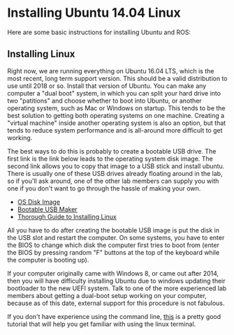 # Installing Ubuntu 14.04 Linux

Here are some basic instructions for installing Ubuntu and ROS:

## Installing Linux
Right now, we are running everything on Ubuntu 16.04 LTS, which is the most recent, long term support version. This should be a valid distribution to use until 2018 or so. Install that version of Ubuntu. You can make any computer a "dual boot" system, in which you can split your hard drive into two "patitions" and choose whether to boot into Ubuntu, or another operating system, such as Mac or Windows on startup. This tends to be the best solution to getting both operating systems on one machine. Creating a "virtual machine" inside another operating system is also an option, but that tends to reduce system performance and is all-around more difficult to get working.

The best ways to do this is probably to create a bootable USB drive. The first link is the link below leads to the operating system disk image. The second link allows you to copy that image to a USB stick and install ubuntu. There is usually one of these USB drives already floating around in the lab, so if you'll ask around, one of the other lab members can supply you with one if you don't want to go through the hassle of making your own.

* [OS Disk Image](http://www.ubuntu.com/download/desktop)
* [Bootable USB Maker](http://www.ubuntu.com/download/help/create-a-usb-stick-on-windows)
* [Thorough Guide to Installing Linux](http://www.dedoimedo.com/computers/ubuntu-14-04-install-guide.html)

All you have to do after creating the bootable USB image is put the disk in the USB slot and restart the computer. On some systems, you have to enter the BIOS to change which disk the computer first tries to boot from (enter the BIOS by pressing random "F" buttons at the top of the keyboard while the computer is booting up).

If your computer originally came with Windows 8, or came out after 2014, then you will have difficulty installing Ubuntu due to windows updating their bootloader to the new UEFI system. Talk to one of the more experienced lab members about getting a dual-boot setup working on your computer, because as of this date, external support for this procedure is not fabulous.

If you don't have experience using the command line, [this](http://linuxcommand.org/) is a pretty good tutorial that will help you get familiar with using the linux terminal.

